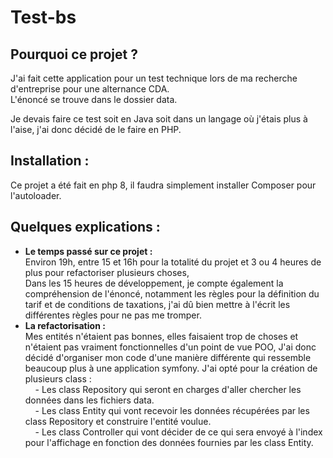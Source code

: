 # Test-bs

## Pourquoi ce projet ?
J'ai fait cette application pour un test technique lors de ma recherche d'entreprise pour une alternance CDA.  
L'énoncé se trouve dans le dossier data.  

Je devais faire ce test soit en Java soit dans un langage où j'étais plus à l'aise, j'ai donc décidé de le faire en PHP.

## Installation :
Ce projet a été fait en php 8, il faudra simplement installer Composer pour l'autoloader.  

## Quelques explications :
 - **Le temps passé sur ce projet :**  
     Environ 19h, entre 15 et 16h pour la totalité du projet et 3 ou 4 heures de plus pour refactoriser plusieurs choses,  
     Dans les 15 heures de développement, je compte également la compréhension de l'énoncé, notamment les règles pour la définition du tarif et de conditions de taxations, j'ai dû bien mettre à l'écrit les différentes règles pour ne pas me tromper.  
 - **La refactorisation :**  
     Mes entités n'étaient pas bonnes, elles faisaient trop de choses et n'étaient pas vraiment fonctionnelles d'un point de vue POO,
     J'ai donc décidé d'organiser mon code d'une manière différente qui ressemble beaucoup plus à une application symfony.
     J'ai opté pour la création de plusieurs class :  
     &nbsp;&nbsp;&nbsp;&nbsp;- Les class Repository qui seront en charges d'aller chercher les données dans les fichiers data.  
     &nbsp;&nbsp;&nbsp;&nbsp;- Les class Entity qui vont recevoir les données récupérées par les class Repository et construire l'entité voulue.  
     &nbsp;&nbsp;&nbsp;&nbsp;- Les class Controller qui vont décider de ce qui sera envoyé à l'index pour l'affichage en fonction des données fournies par les class Entity.  
